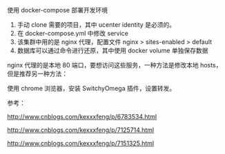 使用 docker-compose 部署开发环境

1. 手动 clone 需要的项目，其中 ucenter identity 是必须的。
1. 在 docker-compose.yml 中修改 service
1. 该集群中用的是 nginx 代理，配置文件 nginx > sites-enabled > default
1. 数据库可以通过命令进行还原，其中使用 docker volume 单独保存数据

nginx 代理的是本地 80 端口，要想访问这些服务，一种方法是修改本地 hosts，但是推荐另一种方法：

使用 chrome 浏览器，安装 SwitchyOmega 插件，设置转发。

参考：

http://www.cnblogs.com/kexxxfeng/p/6783534.html

http://www.cnblogs.com/kexxxfeng/p/7125714.html

http://www.cnblogs.com/kexxxfeng/p/7151325.html